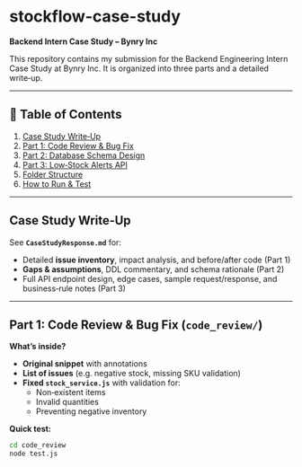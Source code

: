 # stockflow-case-study  
**Backend Intern Case Study – Bynry Inc**

This repository contains my submission for the Backend Engineering Intern Case Study at Bynry Inc. It is organized into three parts and a detailed write‑up.

---

## 📖 Table of Contents

1. [Case Study Write‑Up](#case-study-write-up)  
2. [Part 1: Code Review & Bug Fix](#part-1-code-review--bug-fix)  
3. [Part 2: Database Schema Design](#part-2-database-schema-design)  
4. [Part 3: Low‑Stock Alerts API](#part-3-low-stock-alerts-api)  
5. [Folder Structure](#folder-structure)  
6. [How to Run & Test](#how-to-run--test)  

---

## Case Study Write‑Up

See **`CaseStudyResponse.md`** for:
- Detailed **issue inventory**, impact analysis, and before/after code (Part 1)  
- **Gaps & assumptions**, DDL commentary, and schema rationale (Part 2)  
- Full API endpoint design, edge cases, sample request/response, and business‑rule notes (Part 3)  

---

## Part 1: Code Review & Bug Fix (`code_review/`)

**What’s inside?**  
- **Original snippet** with annotations  
- **List of issues** (e.g. negative stock, missing SKU validation)  
- **Fixed `stock_service.js`** with validation for:
  - Non‑existent items  
  - Invalid quantities  
  - Preventing negative inventory  

**Quick test:**
```bash
cd code_review
node test.js
